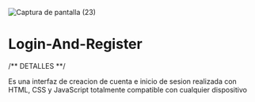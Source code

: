
![Captura de pantalla (23)](https://user-images.githubusercontent.com/99112245/208149127-4d44c4e2-8483-446e-b343-1e602b4d0caa.png)

# Login-And-Register

/** DETALLES **/

Es una interfaz de creacion de cuenta e inicio de sesion realizada con HTML, CSS y JavaScript totalmente compatible con cualquier dispositivo
